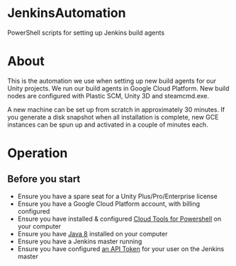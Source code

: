 # JenkinsAutomation

PowerShell scripts for setting up Jenkins build agents

# About

This is the automation we use when setting up new build agents for our Unity projects. We run our build agents in Google Cloud Platform.
New build nodes are configured with Plastic SCM, Unity 3D and steamcmd.exe.

A new machine can be set up from scratch in approximately 30 minutes. If you generate a disk snapshot when all installation is complete, new GCE instances can be spun up and activated in a couple of minutes each.

# Operation

## Before you start

- Ensure you have a spare seat for a Unity Plus/Pro/Enterprise license
- Ensure you have a Google Cloud Platform account, with billing configured
- Ensure you have installed & configured [Cloud Tools for Powershell](https://cloud.google.com/tools/powershell/docs/quickstart) on your computer
- Ensure you have [Java 8](https://www.oracle.com/technetwork/java/javase/downloads/jre8-downloads-2133155.html) installed on your computer
- Ensure you have a Jenkins master running
- Ensure you have configured [an API Token](https://jenkins.io/blog/2018/07/02/new-api-token-system/) for your user on the Jenkins master

